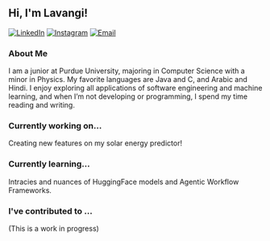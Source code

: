 ## Hi, I'm Lavangi! 
[![LinkedIn](https://img.shields.io/badge/LinkedIn-F08486?style=for-the-badge&logo=linkedin&logoColor=white)](https://www.linkedin.com/in/lavangiYadava/)
[![Instagram](https://img.shields.io/badge/Instagram-EB5b5E?style=for-the-badge&logo=instagram&logoColor=white)](https://www.instagram.com/lavangi.yadava/)
[![Email](https://img.shields.io/badge/Email-E83A3E?style=for-the-badge&logo=gmail&logoColor=white)](mailto:lyadava@purdue.edu)
### About Me 
I am a junior at Purdue University, majoring in Computer Science with a minor in Physics. My favorite languages are Java and C, and Arabic and Hindi. I enjoy exploring all applications of software engineering and machine learning, and when I’m not developing or programming, I spend my time reading and writing.

### Currently working on...
Creating new features on my solar energy predictor!

### Currently learning...
Intracies and nuances of HuggingFace models and Agentic Workflow Frameworks.

### I've contributed to ...
(This is a work in progress)
